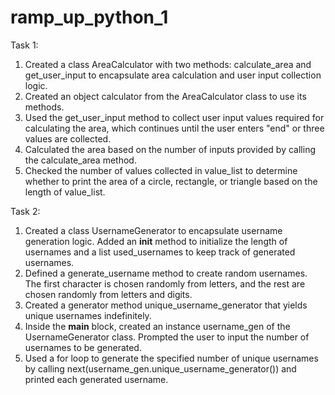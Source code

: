 # ramp_up_python_1

Task 1:
1. Created a class AreaCalculator with two methods: calculate_area and get_user_input to encapsulate area calculation and user input collection logic.
2. Created an object calculator from the AreaCalculator class to use its methods.
3. Used the get_user_input method to collect user input values required for calculating the area, which continues until the user enters "end" or three values are collected.
4. Calculated the area based on the number of inputs provided by calling the calculate_area method.
5. Checked the number of values collected in value_list to determine whether to print the area of a circle, rectangle, or triangle based on the length of value_list.

Task 2:
1. Created a class UsernameGenerator to encapsulate username generation logic. Added an __init__ method to initialize the length of usernames and a list used_usernames to keep track of generated usernames.
2. Defined a generate_username method to create random usernames. The first character is chosen randomly from letters, and the rest are chosen randomly from letters and digits.
3. Created a generator method unique_username_generator that yields unique usernames indefinitely.
4. Inside the __main__ block, created an instance username_gen of the UsernameGenerator class. Prompted the user to input the number of usernames to be generated.
6. Used a for loop to generate the specified number of unique usernames by calling next(username_gen.unique_username_generator()) and printed each generated username.

